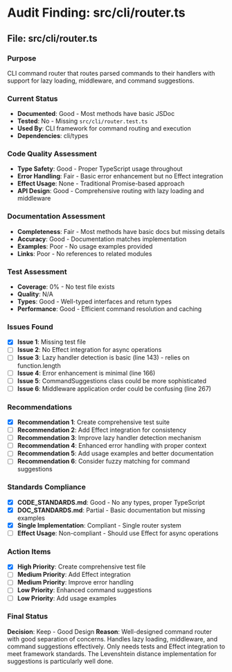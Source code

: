 # Audit Finding: src/cli/router.ts

## File: src/cli/router.ts

### Purpose
CLI command router that routes parsed commands to their handlers with support for lazy loading, middleware, and command suggestions.

### Current Status
- **Documented**: Good - Most methods have basic JSDoc
- **Tested**: No - Missing `src/cli/router.test.ts`
- **Used By**: CLI framework for command routing and execution
- **Dependencies**: cli/types

### Code Quality Assessment
- **Type Safety**: Good - Proper TypeScript usage throughout
- **Error Handling**: Fair - Basic error enhancement but no Effect integration
- **Effect Usage**: None - Traditional Promise-based approach
- **API Design**: Good - Comprehensive routing with lazy loading and middleware

### Documentation Assessment
- **Completeness**: Fair - Most methods have basic docs but missing details
- **Accuracy**: Good - Documentation matches implementation
- **Examples**: Poor - No usage examples provided
- **Links**: Poor - No references to related modules

### Test Assessment
- **Coverage**: 0% - No test file exists
- **Quality**: N/A
- **Types**: Good - Well-typed interfaces and return types
- **Performance**: Good - Efficient command resolution and caching

### Issues Found
- [x] **Issue 1**: Missing test file
- [ ] **Issue 2**: No Effect integration for async operations
- [ ] **Issue 3**: Lazy handler detection is basic (line 143) - relies on function.length
- [ ] **Issue 4**: Error enhancement is minimal (line 166)
- [ ] **Issue 5**: CommandSuggestions class could be more sophisticated
- [ ] **Issue 6**: Middleware application order could be confusing (line 267)

### Recommendations
- [x] **Recommendation 1**: Create comprehensive test suite
- [ ] **Recommendation 2**: Add Effect integration for consistency
- [ ] **Recommendation 3**: Improve lazy handler detection mechanism
- [ ] **Recommendation 4**: Enhanced error handling with proper context
- [ ] **Recommendation 5**: Add usage examples and better documentation
- [ ] **Recommendation 6**: Consider fuzzy matching for command suggestions

### Standards Compliance
- [x] **CODE_STANDARDS.md**: Good - No any types, proper TypeScript
- [x] **DOC_STANDARDS.md**: Partial - Basic documentation but missing examples
- [x] **Single Implementation**: Compliant - Single router system
- [ ] **Effect Usage**: Non-compliant - Should use Effect for async operations

### Action Items
- [x] **High Priority**: Create comprehensive test file
- [ ] **Medium Priority**: Add Effect integration
- [ ] **Medium Priority**: Improve error handling
- [ ] **Low Priority**: Enhanced command suggestions
- [ ] **Low Priority**: Add usage examples

### Final Status
**Decision**: Keep - Good Design
**Reason**: Well-designed command router with good separation of concerns. Handles lazy loading, middleware, and command suggestions effectively. Only needs tests and Effect integration to meet framework standards. The Levenshtein distance implementation for suggestions is particularly well done.